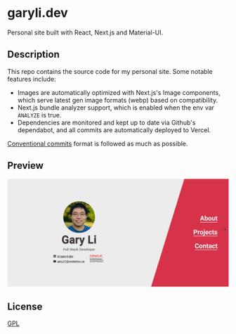 # garyli.dev
Personal site built with React, Next.js and Material-UI.

## Description
This repo contains the source code for my personal site. Some notable features include:
* Images are automatically optimized with Next.js's Image components, which serve latest gen image formats (webp) based on compatibility.
* Next.js bundle analyzer support, which is enabled when the env var `ANALYZE` is true.
* Dependencies are monitored and kept up to date via Github's dependabot, and all commits are automatically deployed to Vercel.

[Conventional commits](https://www.conventionalcommits.org/en/v1.0.0/) format is followed as much as possible.

## Preview
![Preview](preview.png)

## License
[GPL](https://choosealicense.com/licenses/gpl-3.0/)
